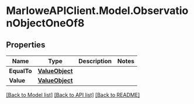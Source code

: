 # MarloweAPIClient.Model.ObservationObjectOneOf8

## Properties

Name | Type | Description | Notes
------------ | ------------- | ------------- | -------------
**EqualTo** | [**ValueObject**](ValueObject.md) |  | 
**Value** | [**ValueObject**](ValueObject.md) |  | 

[[Back to Model list]](../README.md#documentation-for-models) [[Back to API list]](../README.md#documentation-for-api-endpoints) [[Back to README]](../README.md)

